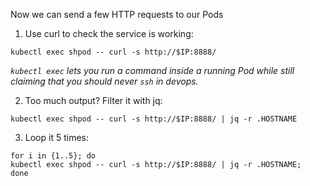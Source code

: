 Now we can send a few HTTP requests to our Pods

1. Use curl to check the service is working:

```execute
kubectl exec shpod -- curl -s http://$IP:8888/
```

*`kubectl exec` lets you run a command inside a running Pod while still claiming that you should never `ssh` in devops.*

2. Too much output? Filter it with jq:

```execute
kubectl exec shpod -- curl -s http://$IP:8888/ | jq -r .HOSTNAME
```

3. Loop it 5 times:

```execute
for i in {1..5}; do
kubectl exec shpod -- curl -s http://$IP:8888/ | jq -r .HOSTNAME;
done
```
